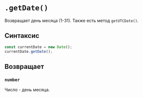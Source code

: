 # `.getDate()`

Возвращает день месяца (1-31). Также есть метод `getUTCDate()`.

## Синтаксис

```js
const currentDate = new Date();
currentDate.getDate();
```

## Возвращает

### `number`

Число - день месяца.
